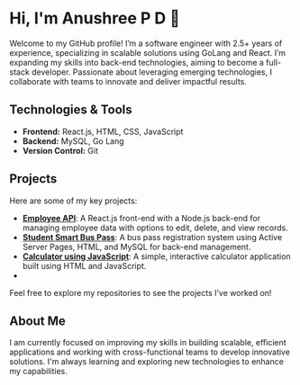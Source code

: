 # Hi, I'm Anushree P D 👋

Welcome to my GitHub profile! I’m a software engineer with 2.5+ years of experience, specializing in scalable solutions using GoLang and React. I’m expanding my skills into back-end technologies, aiming to become a full-stack developer. Passionate about leveraging emerging technologies, I collaborate with teams to innovate and deliver impactful results.


## Technologies & Tools
- **Frontend:** React.js, HTML, CSS, JavaScript
- **Backend:**  MySQL, Go Lang
- **Version Control:** Git

## Projects

Here are some of my key projects:

- **[Employee API](#)**: A React.js front-end with a Node.js back-end for managing employee data with options to edit, delete, and view records.
- **[Student Smart Bus Pass](#)**: A bus pass registration system using Active Server Pages, HTML, and MySQL for back-end management.
- **[Calculator using JavaScript](#)**: A simple, interactive calculator application built using HTML and JavaScript.
- 

Feel free to explore my repositories to see the projects I’ve worked on!

## About Me

I am currently focused on improving my skills in building scalable, efficient applications and working with cross-functional teams to develop innovative solutions. I'm always learning and exploring new technologies to enhance my capabilities.
